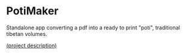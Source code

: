 # PotiMaker
Standalone app converting a pdf into a ready to print "poti", traditional tibetan volumes.

[(project description)](https://docs.google.com/presentation/d/1tSwQq-N5JYWbP4pnY8pdAoWYVqXSUG5OQQTsNE7qPuc/edit#slide=id.g3db034b6bb_0_8)
